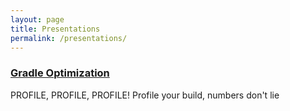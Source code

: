 ```yaml
---
layout: page
title: Presentations
permalink: /presentations/
---
```


### [Gradle Optimization](/slides/01-gradle-optimization)

PROFILE, PROFILE, PROFILE!
Profile your build, numbers don't lie
